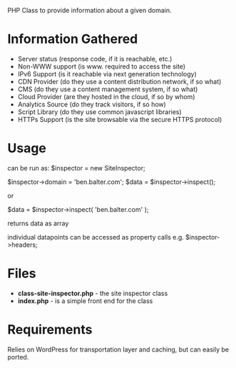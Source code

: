 PHP Class to provide information about a given domain.
 
Information Gathered
====================
* Server status (response code, if it is reachable, etc.)
* Non-WWW support (is www. required to access the site)
* IPv6 Support (is it reachable via next generation technology)
* CDN Provider (do they use a content distribution network, if so what)
* CMS (do they use a content management system, if so what)
* Cloud Provider (are they hosted in the cloud, if so by whom)
* Analytics Source (do they track visitors, if so how)
* Script Library (do they use common javascript libraries)
* HTTPs Support (is the site browsable via the secure HTTPS protocol)
 
Usage
=====
 
can be run as:
$inspector = new SiteInspector;

$inspector->domain = 'ben.balter.com';
$data = $inspector->inspect();
 
or 
 
$data = $inspector->inspect( 'ben.balter.com' );
 
returns data as array
 
individual datapoints can be accessed as property calls e.g. $inspector->headers;

Files
======
* **class-site-inspector.php** - the site inspector class
* **index.php** - is a simple front end for the class
 
Requirements
===========

Relies on WordPress for transportation layer and caching, but can easily be ported.